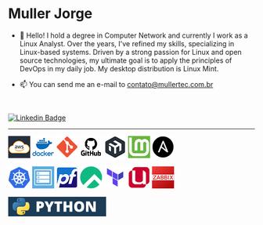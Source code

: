 # Muller Jorge

-   👋 Hello! I hold a degree in Computer Network and currently I work as a Linux Analyst. Over the years, I've refined my skills, specializing in Linux-based systems. Driven by a strong passion for Linux and open source technologies, my ultimate goal is to apply the principles of DevOps in my daily job. My desktop distribution is Linux Mint.

-   📫 You can send me an e-mail to contato@mullertec.com.br

<br>

[![Linkedin Badge](https://img.shields.io/badge/-LinkedIn-blue?style=for-the-badge&logo=Linkedin&logoColor=white&link=https://www.linkedin.com/in/millerjmatos/)](https://www.linkedin.com/in/millerjmatos/)

---

![AWS](https://raw.githubusercontent.com/millerjmatos/millerjmatos/main/img/aws2.png)
![DOCKER](https://raw.githubusercontent.com/millerjmatos/millerjmatos/main/img/docker.png)
![GIT](https://raw.githubusercontent.com/millerjmatos/millerjmatos/main/img/git.png)
![GITHUB](https://raw.githubusercontent.com/millerjmatos/millerjmatos/main/img/github.png)
![MIKROTIK](https://raw.githubusercontent.com/millerjmatos/millerjmatos/main/img/mikrotik.png)
![MINT](https://raw.githubusercontent.com/millerjmatos/millerjmatos/main/img/mint.png)
![ANSIBLE](https://raw.githubusercontent.com/millerjmatos/millerjmatos/main/img/ansible-45x.png)

![K8S](https://raw.githubusercontent.com/millerjmatos/millerjmatos/main/img/k8s-45x.png)
![OMV](https://raw.githubusercontent.com/millerjmatos/millerjmatos/main/img/omv.png)
![PFSENSE](https://raw.githubusercontent.com/millerjmatos/millerjmatos/main/img/pfsense.png)
![ROCKY](https://raw.githubusercontent.com/millerjmatos/millerjmatos/main/img/rocky.png)
![TERRAFORM](https://raw.githubusercontent.com/millerjmatos/millerjmatos/main/img/terraform-45x.png)
![UCS](https://raw.githubusercontent.com/millerjmatos/millerjmatos/main/img/ucs.png)
![ZABBIX](https://raw.githubusercontent.com/millerjmatos/millerjmatos/main/img/zabbix.png)

![PYTHON](https://raw.githubusercontent.com/millerjmatos/millerjmatos/main/img/PYTHON.png)


<!---
millerjmatos/millerjmatos is a ✨ special ✨ repository because its `README.md` (this file) appears on your GitHub profile.
You can click the Preview link to take a look at your changes.
--->